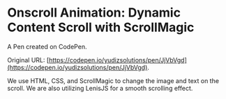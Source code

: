 # Onscroll Animation: Dynamic Content Scroll with ScrollMagic

A Pen created on CodePen.

Original URL: [https://codepen.io/yudizsolutions/pen/JjVbVgd](https://codepen.io/yudizsolutions/pen/JjVbVgd).

We use HTML, CSS, and ScrollMagic to change the image and text on the scroll. We are also utilizing LenisJS for a smooth scrolling effect.